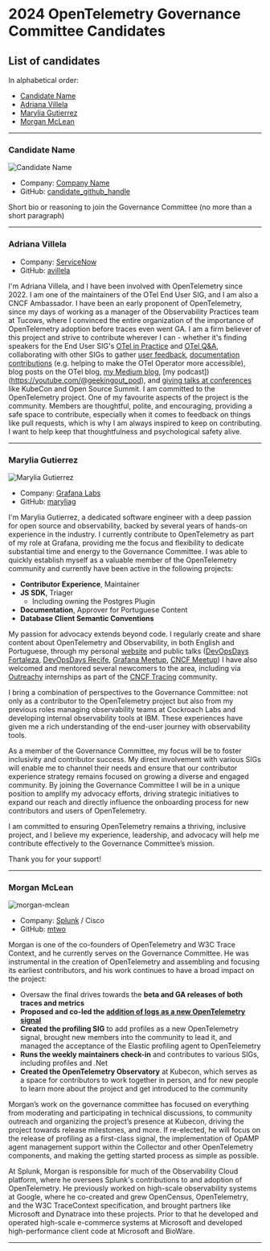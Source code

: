 # 2024 OpenTelemetry Governance Committee Candidates

## List of candidates

In alphabetical order:

- [Candidate Name](#candidate-name)
- [Adriana Villela](#adriana-villela)
- [Marylia Gutierrez](#marylia-gutierrez)
- [Morgan McLean](#morgan-mclean)

---

### Candidate Name
![Candidate Name](static/candidate-name.png)

- Company: [Company Name](https://example.com)
- GitHub: [candidate_github_handle](https://github.com/candidate_github_handle)

Short bio or reasoning to join the Governance Committee (no more than a short paragraph)

---

### Adriana Villela

- Company: [ServiceNow](https://servicenow.com)
- GitHub: [avillela](https://github.com/avillela)

I'm Adriana Villela, and I have been involved with OpenTelemetry since 2022. I am one of the maintainers of the OTel End User SIG, and I am also a CNCF Ambassador. I have been an early proponent of OpenTelemetry, since my days of working as a manager of the Observability Practices team at Tucows, where I convinced the entire organization of the importance of OpenTelemetry adoption before traces even went GA. I am a firm believer of this project and strive to contribute wherever I can - whether it's finding speakers for the End User SIG's [OTel in Practice](https://youtube.com/playlist?list=PLVYDBkQ1TdyxKgdGE4ThYLkNRCuLLYy9x&si=T6BMcqg09zik89OR) and [OTel Q&A](https://youtube.com/playlist?list=PLVYDBkQ1TdywIl9xKEo5_u7zlwY38dW43&si=aS53NEobEZ-f-HfK), collaborating with other SIGs to gather [user feedback](https://github.com/open-telemetry/sig-end-user/tree/main/end-user-surveysx), [documentation contributions](https://github.com/search?q=org%3Aopen-telemetry+avillela&type=pullrequests) (e.g. helping to make the OTel Operator more accessible), blog posts on the OTel blog, [my Medium blog](https://adri-v.medium.com/list/opentelemetry-92f897d8b31e), [my podcast])(https://youtube.com/@geekingout_pod), and [giving talks at conferences](https://youtube.com/playlist?list=PL2n5EpcOFZftDkMOL18RVKETHWTrvcKOD&si=mWd1-QNZWLIUoxFv) like KubeCon and Open Source Summit. I am committed to the OpenTelemetry project. One of my favourite aspects of the project is the community. Members are thoughtful, polite, and encouraging, providing a safe space to contribute, especially when it comes to feedback on things like pull requests, which is why I am always inspired to keep on contributing. I want to help keep that thoughtfulness and psychological safety alive.

---

### Marylia Gutierrez
![Marylia Gutierrez](static/maryliag.png)

- Company: [Grafana Labs](https://grafana.com)
- GitHub: [maryliag](https://github.com/maryliag)

I'm Marylia Gutierrez, a dedicated software engineer with a deep passion for open source and observability, backed by several years of hands-on experience in the industry. I currently contribute to OpenTelemetry as part of my role at Grafana, providing me the focus and flexibility to dedicate substantial time and energy to the Governance Committee. I was able to quickly establish myself as a valuable member of the OpenTelemetry community and currently have been active in the following projects:
- **Contributor Experience**, Maintainer
- **JS SDK**, Triager
    - Including owning the Postgres Plugin
- **Documentation**, Approver for Portuguese Content
- **Database Client Semantic Conventions**

My passion for advocacy extends beyond code. I regularly create and share content about OpenTelemetry and Observability, in both English and Portuguese, through my personal [website](http://marylia.dev) and public talks ([DevOpsDays Fortaleza](https://devopsdays.org/events/2023-fortaleza/program/marylia-gutierrez), [DevOpsDays Recife](https://devopsdays.org/events/2022-recife/program/marylia-gutierrez), [Grafana Meetup](https://www.meetup.com/grafana-and-friends-toronto/events/302979625/?eventOrigin=group_events_list), [CNCF Meetup](https://community.cncf.io/events/details/cncf-toronto-presents-october-toronto-cncf-meetup-end-user-stories/)) I have also welcomed and mentored several newcomers to the area, including via [Outreachy](https://www.outreachy.org/) internships as part of the [CNCF Tracing](https://www.outreachy.org/communities/cfp/cncf-tracing/) community. 

I bring a combination of perspectives to the Governance Committee: not only as a contributor to the OpenTelemetry project but also from my previous roles managing observability teams at Cockroach Labs and developing internal observability tools at IBM. These experiences have given me a rich understanding of the end-user journey with observability tools.

As a member of the Governance Committee, my focus will be to foster inclusivity and contributor success. My direct involvement with various SIGs will enable me to channel their needs and ensure that our contributor experience strategy remains focused on growing a diverse and engaged community. By joining the Governance Committee I will be in a unique position to amplify my advocacy efforts, driving strategic initiatives to expand our reach and directly influence the onboarding process for new contributors and users of OpenTelemetry.

I am committed to ensuring OpenTelemetry remains a thriving, inclusive project, and I believe my experience, leadership, and advocacy will help me contribute effectively to the Governance Committee’s mission.

Thank you for your support!

---

### Morgan McLean
![morgan-mclean](https://github.com/user-attachments/assets/62afbaec-4af1-4cf4-8287-ae19d8ce8528)

- Company: [Splunk](https://www.splunk.com/en_us/products/observability.html) / Cisco
- GitHub: [mtwo](https://github.com/mtwo)

Morgan is one of the co-founders of OpenTelemetry and W3C Trace Context, and he currently serves on the Governance Committee. He was instrumental in the creation of OpenTelemetry and assembling and focusing its earliest contributors, and his work continues to have a broad impact on the project:

- Oversaw the final drives towards the **beta and GA releases of both traces and metrics**
- **Proposed and co-led the [addition of logs as a new OpenTelemetry signal]([url](https://www.youtube.com/watch?v=a1KZwfLr2PQ&t=26s))**
- **Created the profiling SIG** to add profiles as a new OpenTelemetry signal, brought new members into the community to lead it, and managed the acceptance of the Elastic profiling agent to OpenTelemetry
- **Runs the weekly maintainers check-in** and contributes to various SIGs, including profiles and .Net
- **Created the OpenTelemetry Observatory** at Kubecon, which serves as a space for contributors to work together in person, and for new people to learn more about the project and get introduced to the community

Morgan’s work on the governance committee has focused on everything from moderating and participating in technical discussions, to community outreach and organizing the project’s presence at Kubecon, driving the project towards release milestones, and more. If re-elected, he will focus on the release of profiling as a first-class signal, the implementation of OpAMP agent management support within the Collector and other OpenTelemetry components, and making the getting started process as simple as possible.

At Splunk, Morgan is responsible for much of the Observability Cloud platform, where he oversees Splunk's contributions to and adoption of OpenTelemetry. He previously worked on high-scale observability systems at Google, where he co-created and grew OpenCensus, OpenTelemetry, and the W3C TraceContext specification, and brought partners like Microsoft and Dynatrace into these projects. Prior to that he developed and operated high-scale e-commerce systems at Microsoft and developed high-performance client code at Microsoft and BioWare.

---
